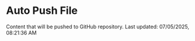 # Auto Push File

Content that will be pushed to GitHub repository.
Last updated: 07/05/2025, 08:21:36 AM